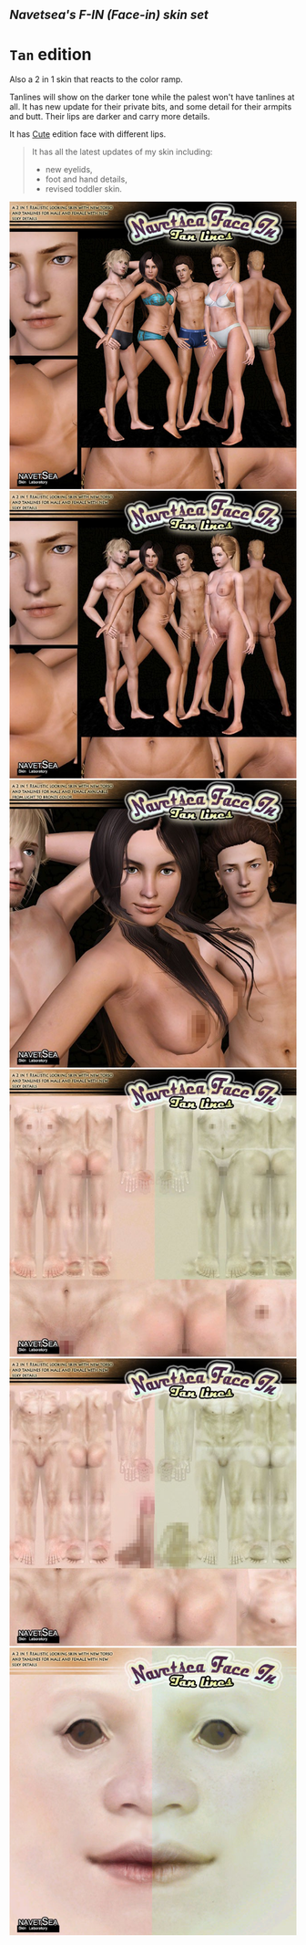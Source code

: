 ## _Navetsea's F-IN (Face-in) skin set_
# `Tan` edition

Also a 2 in 1 skin that reacts to the color ramp.

Tanlines will show on the darker tone while the palest won't have tanlines at all. It has new update for their private bits, and some detail for their armpits and butt. Their lips are darker and carry more details.

It has [Cute](/mods/11%20Cute) edition face with different lips.

> It has all the latest updates of my skin including:
> * new eyelids,
> * foot and hand details,
> * revised toddler skin.

![Tan-0](/preview-images/12%20Tan-0.jpg)
![Tan-1](/preview-images/12%20Tan-1.jpg)
![Tan-2](/preview-images/12%20Tan-2.jpg)
![Tan-3](/preview-images/12%20Tan-3.jpg)
![Tan-4](/preview-images/12%20Tan-4.jpg)
![Tan-5](/preview-images/12%20Tan-5.jpg)
